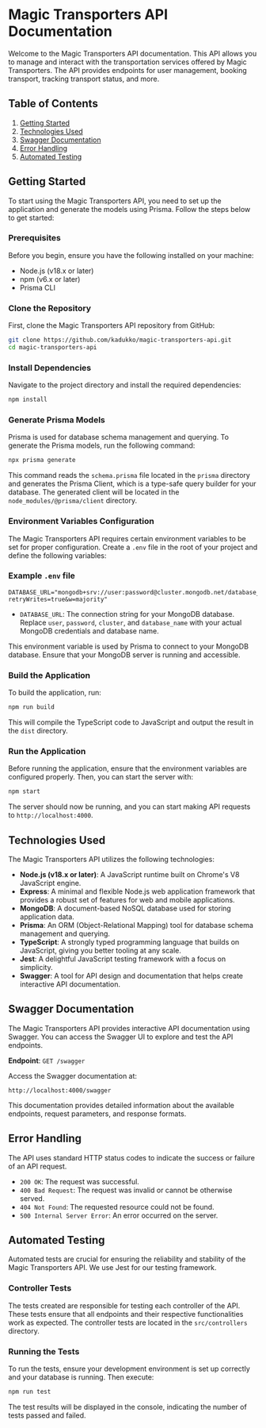 # Magic Transporters API Documentation

Welcome to the Magic Transporters API documentation. This API allows you to manage and interact with the transportation services offered by Magic Transporters. The API provides endpoints for user management, booking transport, tracking transport status, and more.

## Table of Contents

1. [Getting Started](#getting-started)
2. [Technologies Used](#technologies-used)
4. [Swagger Documentation](#swagger-documentation)
5. [Error Handling](#error-handling)
6. [Automated Testing](#automated-testing)

## Getting Started

To start using the Magic Transporters API, you need to set up the application and generate the models using Prisma. Follow the steps below to get started:

### Prerequisites

Before you begin, ensure you have the following installed on your machine:

- Node.js (v18.x or later)
- npm (v6.x or later)
- Prisma CLI

### Clone the Repository

First, clone the Magic Transporters API repository from GitHub:

```bash
git clone https://github.com/kadukko/magic-transporters-api.git
cd magic-transporters-api
```

### Install Dependencies

Navigate to the project directory and install the required dependencies:

```bash
npm install
```

### Generate Prisma Models

Prisma is used for database schema management and querying. To generate the Prisma models, run the following command:

```bash
npx prisma generate
```

This command reads the `schema.prisma` file located in the `prisma` directory and generates the Prisma Client, which is a type-safe query builder for your database. The generated client will be located in the `node_modules/@prisma/client` directory.

### Environment Variables Configuration

The Magic Transporters API requires certain environment variables to be set for proper configuration. Create a `.env` file in the root of your project and define the following variables:

### Example `.env` file

```env
DATABASE_URL="mongodb+srv://user:password@cluster.mongodb.net/database_name?retryWrites=true&w=majority"
```

- `DATABASE_URL`: The connection string for your MongoDB database. Replace `user`, `password`, `cluster`, and `database_name` with your actual MongoDB credentials and database name.

This environment variable is used by Prisma to connect to your MongoDB database. Ensure that your MongoDB server is running and accessible.

### Build the Application

To build the application, run:

```bash
npm run build
```

This will compile the TypeScript code to JavaScript and output the result in the `dist` directory.

### Run the Application

Before running the application, ensure that the environment variables are configured properly. Then, you can start the server with:

```bash
npm start
```

The server should now be running, and you can start making API requests to `http://localhost:4000`.

## Technologies Used

The Magic Transporters API utilizes the following technologies:

- **Node.js (v18.x or later)**: A JavaScript runtime built on Chrome's V8 JavaScript engine.
- **Express**: A minimal and flexible Node.js web application framework that provides a robust set of features for web and mobile applications.
- **MongoDB**: A document-based NoSQL database used for storing application data.
- **Prisma**: An ORM (Object-Relational Mapping) tool for database schema management and querying.
- **TypeScript**: A strongly typed programming language that builds on JavaScript, giving you better tooling at any scale.
- **Jest**: A delightful JavaScript testing framework with a focus on simplicity.
- **Swagger**: A tool for API design and documentation that helps create interactive API documentation.

## Swagger Documentation

The Magic Transporters API provides interactive API documentation using Swagger. You can access the Swagger UI to explore and test the API endpoints.

**Endpoint**: `GET /swagger`

Access the Swagger documentation at:

```
http://localhost:4000/swagger
```

This documentation provides detailed information about the available endpoints, request parameters, and response formats.

## Error Handling

The API uses standard HTTP status codes to indicate the success or failure of an API request. 

- `200 OK`: The request was successful.
- `400 Bad Request`: The request was invalid or cannot be otherwise served.
- `404 Not Found`: The requested resource could not be found.
- `500 Internal Server Error`: An error occurred on the server.

## Automated Testing

Automated tests are crucial for ensuring the reliability and stability of the Magic Transporters API. We use Jest for our testing framework.

### Controller Tests

The tests created are responsible for testing each controller of the API. These tests ensure that all endpoints and their respective functionalities work as expected. The controller tests are located in the `src/controllers` directory.

### Running the Tests

To run the tests, ensure your development environment is set up correctly and your database is running. Then execute:

```bash
npm run test
```

The test results will be displayed in the console, indicating the number of tests passed and failed.